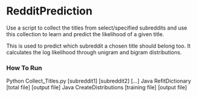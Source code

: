 # RedditPrediction


Use a script to collect the titles from select/specified subreddits and use 
this collection to learn and predict the likelihood of a given title.

This is used to predict which subreddit a chosen title should belong too.
It calculates the log likelihood through unigram and bigram distributions.

### How To Run
Python Collect_Titles.py [subreddit1] [subreddit2] [...]
Java RefitDictionary [total file] [output file]
Java CreateDistributions [training file] [output file]





